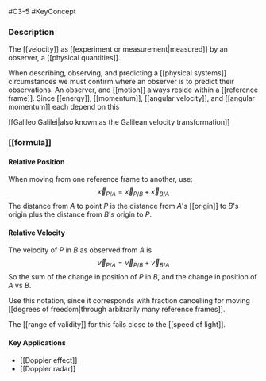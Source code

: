 #C3-5 
#KeyConcept

### Description
The [[velocity]] as [[experiment or measurement|measured]] by an observer, a [[physical quantities]].

When describing, observing, and predicting a [[physical systems]] circumstances we must confirm where an observer is to predict their observations. An observer, and [[motion]] always reside within a [[reference frame]]. Since [[energy]], [[momentum]], [[angular velocity]], and [[angular momentum]] each depend on this

[[Galileo Galilei|also known as the Galilean velocity transformation]]

### [[formula]]
#### Relative Position
When moving from one reference frame to another, use: $$\vec{x}_{P/A} = \vec{x}_{P/B} + \vec{x}_{B/A}$$
The distance from $A$ to point $P$ is the distance from $A$'s [[origin]] to $B$'s origin plus the distance from $B$'s origin to $P$.

#### Relative Velocity
The velocity of $P$ in $B$ as observed from $A$ is $$\vec{v}_{P/A}=\vec{v}_{P/B}+\vec{v}_{B/A}$$
So the sum of the change in position of $P$ in $B$, and the change in position of $A$ vs $B$.

Use this notation, since it corresponds with fraction cancelling for moving [[degrees of freedom|through arbitrarily many reference frames]]. 

The [[range of validity]] for this fails close to the [[speed of light]].

#### Key Applications
- [[Doppler effect]]
- [[Doppler radar]]